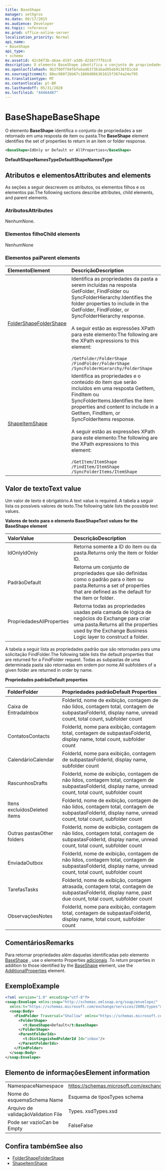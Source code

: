 ```yaml
---
title: BaseShape
manager: sethgros
ms.date: 09/17/2015
ms.audience: Developer
ms.topic: reference
ms.prod: office-online-server
localization_priority: Normal
api_name:
- BaseShape
api_type:
- schema
ms.assetid: 42c04f3b-abaa-4197-a3d6-d21677ffb1c0
description: O elemento BaseShape identifica o conjunto de propriedades a ser retornado em uma resposta de item ou pasta.
ms.openlocfilehash: 9b3f00ff94fbfe6ad6373b16ad95eb9136f81c64
ms.sourcegitcommit: 88ec988f2bb67c1866d06b361615f3674a24e795
ms.translationtype: MT
ms.contentlocale: pt-BR
ms.lasthandoff: 05/31/2020
ms.locfileid: "44464487"
---
```

# <a name="baseshape"></a><span data-ttu-id="269b8-103">BaseShape</span><span class="sxs-lookup"><span data-stu-id="269b8-103">BaseShape</span></span>

<span data-ttu-id="269b8-104">O elemento **BaseShape** identifica o conjunto de propriedades a ser retornado em uma resposta de item ou pasta.</span><span class="sxs-lookup"><span data-stu-id="269b8-104">The **BaseShape** element identifies the set of properties to return in an item or folder response.</span></span> 
  
```xml
<BaseShape>IdOnly or Default or AllProperties</BaseShape>
```

 <span data-ttu-id="269b8-105">**DefaultShapeNamesType**</span><span class="sxs-lookup"><span data-stu-id="269b8-105">**DefaultShapeNamesType**</span></span>
## <a name="attributes-and-elements"></a><span data-ttu-id="269b8-106">Atributos e elementos</span><span class="sxs-lookup"><span data-stu-id="269b8-106">Attributes and elements</span></span>

<span data-ttu-id="269b8-107">As seções a seguir descrevem os atributos, os elementos filhos e os elementos pai.</span><span class="sxs-lookup"><span data-stu-id="269b8-107">The following sections describe attributes, child elements, and parent elements.</span></span>
  
### <a name="attributes"></a><span data-ttu-id="269b8-108">Atributos</span><span class="sxs-lookup"><span data-stu-id="269b8-108">Attributes</span></span>

<span data-ttu-id="269b8-109">Nenhum</span><span class="sxs-lookup"><span data-stu-id="269b8-109">None.</span></span>
  
### <a name="child-elements"></a><span data-ttu-id="269b8-110">Elementos filho</span><span class="sxs-lookup"><span data-stu-id="269b8-110">Child elements</span></span>

<span data-ttu-id="269b8-111">Nenhum</span><span class="sxs-lookup"><span data-stu-id="269b8-111">None</span></span>
  
### <a name="parent-elements"></a><span data-ttu-id="269b8-112">Elementos pai</span><span class="sxs-lookup"><span data-stu-id="269b8-112">Parent elements</span></span>

|<span data-ttu-id="269b8-113">**Elemento**</span><span class="sxs-lookup"><span data-stu-id="269b8-113">**Element**</span></span>|<span data-ttu-id="269b8-114">**Descrição**</span><span class="sxs-lookup"><span data-stu-id="269b8-114">**Description**</span></span>|
|:-----|:-----|
|[<span data-ttu-id="269b8-115">FolderShape</span><span class="sxs-lookup"><span data-stu-id="269b8-115">FolderShape</span></span>](foldershape.md) <br/> | <span data-ttu-id="269b8-116">Identifica as propriedades da pasta a serem incluídas na resposta GetFolder, FindFolder ou SyncFolderHierarchy.</span><span class="sxs-lookup"><span data-stu-id="269b8-116">Identifies the folder properties to include in the GetFolder, FindFolder, or SyncFolderHierarchy response.</span></span><br/><br/><span data-ttu-id="269b8-117">A seguir estão as expressões XPath para este elemento:</span><span class="sxs-lookup"><span data-stu-id="269b8-117">The following are the XPath expressions to this element:</span></span><br/><br/>`/GetFolder/FolderShape` <br/>  `/FindFolder/FolderShape` <br/>  `/SyncFolderHierarchy/FolderShape` <br/> |
|[<span data-ttu-id="269b8-118">Shape</span><span class="sxs-lookup"><span data-stu-id="269b8-118">ItemShape</span></span>](itemshape.md) <br/> | <span data-ttu-id="269b8-119">Identifica as propriedades e o conteúdo do item que serão incluídos em uma resposta GetItem, FindItem ou SyncFolderItems.</span><span class="sxs-lookup"><span data-stu-id="269b8-119">Identifies the item properties and content to include in a GetItem, FindItem, or SyncFolderItems response.</span></span><br/><br/><span data-ttu-id="269b8-120">A seguir estão as expressões XPath para este elemento:</span><span class="sxs-lookup"><span data-stu-id="269b8-120">The following are the XPath expressions to this element:</span></span><br/><br/>`/GetItem/ItemShape` <br/>  `/FindItem/ItemShape` <br/>  `/SyncFolderItems/ItemShape` <br/> |
   
## <a name="text-value"></a><span data-ttu-id="269b8-121">Valor de texto</span><span class="sxs-lookup"><span data-stu-id="269b8-121">Text value</span></span>

<span data-ttu-id="269b8-122">Um valor de texto é obrigatório.</span><span class="sxs-lookup"><span data-stu-id="269b8-122">A text value is required.</span></span> <span data-ttu-id="269b8-123">A tabela a seguir lista os possíveis valores de texto.</span><span class="sxs-lookup"><span data-stu-id="269b8-123">The following table lists the possible text values.</span></span>
  
<span data-ttu-id="269b8-124">**Valores de texto para o elemento BaseShape**</span><span class="sxs-lookup"><span data-stu-id="269b8-124">**Text values for the BaseShape element**</span></span>

|<span data-ttu-id="269b8-125">**Valor**</span><span class="sxs-lookup"><span data-stu-id="269b8-125">**Value**</span></span>|<span data-ttu-id="269b8-126">**Descrição**</span><span class="sxs-lookup"><span data-stu-id="269b8-126">**Description**</span></span>|
|:-----|:-----|
|<span data-ttu-id="269b8-127">IdOnly</span><span class="sxs-lookup"><span data-stu-id="269b8-127">IdOnly</span></span>  <br/> |<span data-ttu-id="269b8-128">Retorna somente a ID do item ou da pasta.</span><span class="sxs-lookup"><span data-stu-id="269b8-128">Returns only the item or folder ID.</span></span>  <br/> |
|<span data-ttu-id="269b8-129">Padrão</span><span class="sxs-lookup"><span data-stu-id="269b8-129">Default</span></span>  <br/> |<span data-ttu-id="269b8-130">Retorna um conjunto de propriedades que são definidas como o padrão para o item ou pasta.</span><span class="sxs-lookup"><span data-stu-id="269b8-130">Returns a set of properties that are defined as the default for the item or folder.</span></span>  <br/> |
|<span data-ttu-id="269b8-131">Propriedades</span><span class="sxs-lookup"><span data-stu-id="269b8-131">AllProperties</span></span>  <br/> |<span data-ttu-id="269b8-132">Retorna todas as propriedades usadas pela camada de lógica de negócios do Exchange para criar uma pasta.</span><span class="sxs-lookup"><span data-stu-id="269b8-132">Returns all the properties used by the Exchange Business Logic layer to construct a folder.</span></span>  <br/> |
   
<span data-ttu-id="269b8-133">A tabela a seguir lista as propriedades padrão que são retornadas para uma solicitação FindFolder.</span><span class="sxs-lookup"><span data-stu-id="269b8-133">The following table lists the default properties that are returned for a FindFolder request.</span></span> <span data-ttu-id="269b8-134">Todas as subpastas de uma determinada pasta são retornadas em ordem por nome.</span><span class="sxs-lookup"><span data-stu-id="269b8-134">All subfolders of a given folder are returned in order by name.</span></span>
  
<span data-ttu-id="269b8-135">**Propriedades padrão**</span><span class="sxs-lookup"><span data-stu-id="269b8-135">**Default properties**</span></span>

|<span data-ttu-id="269b8-136">**Folder**</span><span class="sxs-lookup"><span data-stu-id="269b8-136">**Folder**</span></span>|<span data-ttu-id="269b8-137">**Propriedades padrão**</span><span class="sxs-lookup"><span data-stu-id="269b8-137">**Default Properties**</span></span>|
|:-----|:-----|
|<span data-ttu-id="269b8-138">Caixa de Entrada</span><span class="sxs-lookup"><span data-stu-id="269b8-138">Inbox</span></span>  <br/> |<span data-ttu-id="269b8-139">FolderId, nome de exibição, contagem de não lidos, contagem total, contagem de subpastas</span><span class="sxs-lookup"><span data-stu-id="269b8-139">FolderId, display name, unread count, total count, subfolder count</span></span>  <br/> |
|<span data-ttu-id="269b8-140">Contatos</span><span class="sxs-lookup"><span data-stu-id="269b8-140">Contacts</span></span>  <br/> |<span data-ttu-id="269b8-141">FolderId, nome para exibição, contagem total, contagem de subpastas</span><span class="sxs-lookup"><span data-stu-id="269b8-141">FolderId, display name, total count, subfolder count</span></span>  <br/> |
|<span data-ttu-id="269b8-142">Calendário</span><span class="sxs-lookup"><span data-stu-id="269b8-142">Calendar</span></span>  <br/> |<span data-ttu-id="269b8-143">FolderId, nome para exibição, contagem de subpastas</span><span class="sxs-lookup"><span data-stu-id="269b8-143">FolderId, display name, subfolder count</span></span>  <br/> |
|<span data-ttu-id="269b8-144">Rascunhos</span><span class="sxs-lookup"><span data-stu-id="269b8-144">Drafts</span></span>  <br/> |<span data-ttu-id="269b8-145">FolderId, nome de exibição, contagem de não lidos, contagem total, contagem de subpastas</span><span class="sxs-lookup"><span data-stu-id="269b8-145">FolderId, display name, unread count, total count, subfolder count</span></span>  <br/> |
|<span data-ttu-id="269b8-146">Itens excluídos</span><span class="sxs-lookup"><span data-stu-id="269b8-146">Deleted items</span></span>  <br/> |<span data-ttu-id="269b8-147">FolderId, nome de exibição, contagem de não lidos, contagem total, contagem de subpastas</span><span class="sxs-lookup"><span data-stu-id="269b8-147">FolderId, display name, unread count, total count, subfolder count</span></span>  <br/> |
|<span data-ttu-id="269b8-148">Outras pastas</span><span class="sxs-lookup"><span data-stu-id="269b8-148">Other folders</span></span>  <br/> |<span data-ttu-id="269b8-149">FolderId, nome de exibição, contagem de não lidos, contagem total, contagem de subpastas</span><span class="sxs-lookup"><span data-stu-id="269b8-149">FolderId, display name, unread count, total count, subfolder count</span></span>  <br/> |
|<span data-ttu-id="269b8-150">Enviada</span><span class="sxs-lookup"><span data-stu-id="269b8-150">Outbox</span></span>  <br/> |<span data-ttu-id="269b8-151">FolderId, nome de exibição, contagem de não lidos, contagem total, contagem de subpastas</span><span class="sxs-lookup"><span data-stu-id="269b8-151">FolderId, display name, unread count, total count, subfolder count</span></span>  <br/> |
|<span data-ttu-id="269b8-152">Tarefas</span><span class="sxs-lookup"><span data-stu-id="269b8-152">Tasks</span></span>  <br/> |<span data-ttu-id="269b8-153">FolderId, nome de exibição, contagem atrasada, contagem total, contagem de subpastas</span><span class="sxs-lookup"><span data-stu-id="269b8-153">FolderId, display name, past due count, total count, subfolder count</span></span>  <br/> |
|<span data-ttu-id="269b8-154">Observações</span><span class="sxs-lookup"><span data-stu-id="269b8-154">Notes</span></span>  <br/> |<span data-ttu-id="269b8-155">FolderId, nome para exibição, contagem total, contagem de subpastas</span><span class="sxs-lookup"><span data-stu-id="269b8-155">FolderId, display name, total count, subfolder count</span></span>  <br/> |
   
## <a name="remarks"></a><span data-ttu-id="269b8-156">Comentários</span><span class="sxs-lookup"><span data-stu-id="269b8-156">Remarks</span></span>

<span data-ttu-id="269b8-157">Para retornar propriedades além daquelas identificadas pelo elemento [BaseShape](baseshape.md) , use o elemento Properties [adicionais](additionalproperties.md) .</span><span class="sxs-lookup"><span data-stu-id="269b8-157">To return properties in addition to those identified by the [BaseShape](baseshape.md) element, use the [AdditionalProperties](additionalproperties.md) element.</span></span> 
  
## <a name="example"></a><span data-ttu-id="269b8-158">Exemplo</span><span class="sxs-lookup"><span data-stu-id="269b8-158">Example</span></span>

```XML
<?xml version="1.0" encoding="utf-8"?>
<soap:Envelope xmlns:soap="http://schemas.xmlsoap.org/soap/envelope/"
  xmlns:t="https://schemas.microsoft.com/exchange/services/2006/types">
  <soap:Body>
    <FindFolder Traversal="Shallow" xmlns="https://schemas.microsoft.com/exchange/services/2006/messages">
      <FolderShape>
        <t:BaseShape>Default</t:BaseShape>
      </FolderShape>
      <ParentFolderIds>
        <t:DistinguishedFolderId Id="inbox"/>
      </ParentFolderIds>
    </FindFolder>
  </soap:Body>
</soap:Envelope>
```

## <a name="element-information"></a><span data-ttu-id="269b8-159">Elemento de informações</span><span class="sxs-lookup"><span data-stu-id="269b8-159">Element information</span></span>

|||
|:-----|:-----|
|<span data-ttu-id="269b8-160">Namespace</span><span class="sxs-lookup"><span data-stu-id="269b8-160">Namespace</span></span>  <br/> |https://schemas.microsoft.com/exchange/services/2006/types  <br/> |
|<span data-ttu-id="269b8-161">Nome do esquema</span><span class="sxs-lookup"><span data-stu-id="269b8-161">Schema Name</span></span>  <br/> |<span data-ttu-id="269b8-162">Esquema de tipos</span><span class="sxs-lookup"><span data-stu-id="269b8-162">Types schema</span></span>  <br/> |
|<span data-ttu-id="269b8-163">Arquivo de validação</span><span class="sxs-lookup"><span data-stu-id="269b8-163">Validation File</span></span>  <br/> |<span data-ttu-id="269b8-164">Types. xsd</span><span class="sxs-lookup"><span data-stu-id="269b8-164">Types.xsd</span></span>  <br/> |
|<span data-ttu-id="269b8-165">Pode ser vazio</span><span class="sxs-lookup"><span data-stu-id="269b8-165">Can be Empty</span></span>  <br/> |<span data-ttu-id="269b8-166">False</span><span class="sxs-lookup"><span data-stu-id="269b8-166">False</span></span>  <br/> |
   
## <a name="see-also"></a><span data-ttu-id="269b8-167">Confira também</span><span class="sxs-lookup"><span data-stu-id="269b8-167">See also</span></span>

- [<span data-ttu-id="269b8-168">FolderShape</span><span class="sxs-lookup"><span data-stu-id="269b8-168">FolderShape</span></span>](foldershape.md)
- [<span data-ttu-id="269b8-169">Shape</span><span class="sxs-lookup"><span data-stu-id="269b8-169">ItemShape</span></span>](itemshape.md)

